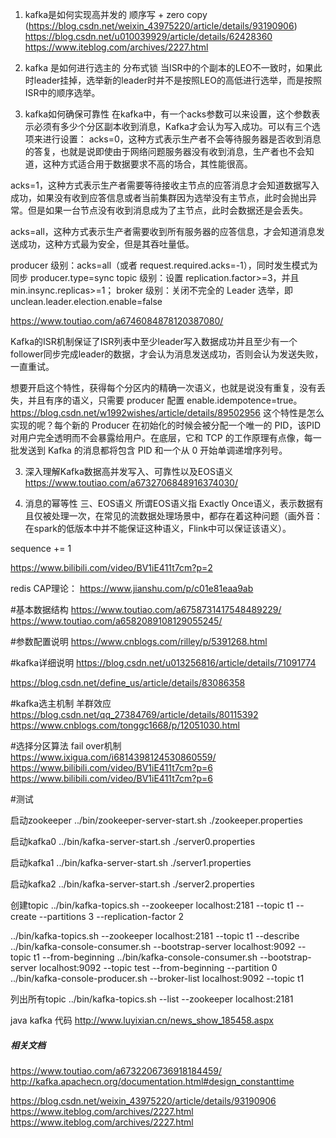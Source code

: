 1. kafka是如何实现高并发的
顺序写 + zero copy
(https://blog.csdn.net/weixin_43975220/article/details/93190906)
https://blog.csdn.net/u010039929/article/details/62428360
https://www.iteblog.com/archives/2227.html

2. kafka 是如何进行选主的
   分布式锁
   当ISR中的个副本的LEO不一致时，如果此时leader挂掉，选举新的leader时并不是按照LEO的高低进行选举，而是按照ISR中的顺序选举。


3. kafka如何确保可靠性
在kafka中，有一个acks参数可以来设置，这个参数表示必须有多少个分区副本收到消息，Kafka才会认为写入成功。可以有三个选项来进行设置：
acks=0，这种方式表示生产者不会等待服务器是否收到消息的答复，也就是说即使由于网络问题服务器没有收到消息，生产者也不会知道，这种方式适合用于数据要求不高的场合，其性能很高。

acks=1，这种方式表示生产者需要等待接收主节点的应答消息才会知道数据写入成功，如果没有收到应答信息或者当前集群因为选举没有主节点，此时会抛出异常。但是如果一台节点没有收到消息成为了主节点，此时会数据还是会丢失。

acks=all，这种方式表示生产者需要收到所有服务器的应答信息，才会知道消息发送成功，这种方式最为安全，但是其吞吐量低。

producer 级别：acks=all（或者 request.required.acks=-1），同时发生模式为同步 producer.type=sync
topic 级别：设置 replication.factor>=3，并且 min.insync.replicas>=1；
broker 级别：关闭不完全的 Leader 选举，即 unclean.leader.election.enable=false

https://www.toutiao.com/a6746084878120387080/


Kafka的ISR机制保证了ISR列表中至少leader写入数据成功并且至少有一个follower同步完成leader的数据，才会认为消息发送成功，否则会认为发送失败，一直重试。


想要开启这个特性，获得每个分区内的精确一次语义，也就是说没有重复，没有丢失，并且有序的语义，只需要 producer 配置 enable.idempotence=true。
https://blog.csdn.net/w1992wishes/article/details/89502956
这个特性是怎么实现的呢？每个新的 Producer 在初始化的时候会被分配一个唯一的 PID，该PID对用户完全透明而不会暴露给用户。在底层，它和 TCP 的工作原理有点像，每一批发送到 Kafka 的消息都将包含 PID 和一个从 0 开始单调递增序列号。



3. 深入理解Kafka数据高并发写入、可靠性以及EOS语义
https://www.toutiao.com/a6732706848916374030/


4. 消息的幂等性
三、EOS语义
所谓EOS语义指 Exactly Once语义，表示数据有且仅被处理一次，在常见的流数据处理场景中，都存在着这种问题（画外音：在spark的低版本中并不能保证这种语义，Flink中可以保证该语义）。

sequence += 1


https://www.bilibili.com/video/BV1iE411t7cm?p=2

redis CAP理论： 
https://www.jianshu.com/p/c01e81eaa9ab


#基本数据结构
https://www.toutiao.com/a6758731417548489229/
https://www.toutiao.com/a6582089108129055245/



#参数配置说明
https://www.cnblogs.com/rilley/p/5391268.html

#kafka详细说明
https://blog.csdn.net/u013256816/article/details/71091774

https://blog.csdn.net/define_us/article/details/83086358




#kafka选主机制
羊群效应
https://blog.csdn.net/qq_27384769/article/details/80115392
https://www.cnblogs.com/tonggc1668/p/12051030.html

#选择分区算法 fail over机制
https://www.ixigua.com/i6814398124530860559/
https://www.bilibili.com/video/BV1iE411t7cm?p=6
https://www.bilibili.com/video/BV1iE411t7cm?p=6



#测试

启动zookeeper
../bin/zookeeper-server-start.sh ./zookeeper.properties 

启动kafka0
../bin/kafka-server-start.sh ./server0.properties 

启动kafka1
../bin/kafka-server-start.sh ./server1.properties 

启动kafka2
../bin/kafka-server-start.sh ./server2.properties 


创建topic
../bin/kafka-topics.sh --zookeeper localhost:2181 --topic t1 --create --partitions 3 --replication-factor 2

../bin/kafka-topics.sh --zookeeper localhost:2181 --topic t1 --describe
../bin/kafka-console-consumer.sh --bootstrap-server localhost:9092 --topic t1 --from-beginning
../bin/kafka-console-consumer.sh --bootstrap-server localhost:9092 --topic test --from-beginning --partition 0
../bin/kafka-console-producer.sh --broker-list localhost:9092 --topic t1

列出所有topic
../bin/kafka-topics.sh --list --zookeeper localhost:2181

java kafka 代码
http://www.luyixian.cn/news_show_185458.aspx





##### 相关文档
https://www.toutiao.com/a6732206736918184459/
http://kafka.apachecn.org/documentation.html#design_constanttime

https://blog.csdn.net/weixin_43975220/article/details/93190906
https://www.iteblog.com/archives/2227.html
https://www.iteblog.com/archives/2227.html
